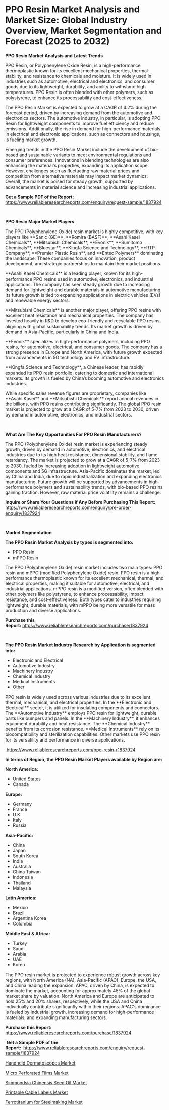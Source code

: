 <p><h1>PPO Resin Market Analysis and Market Size: Global Industry Overview, Market Segmentation and Forecast (2025 to 2032)</h1></p><p><strong>PPO Resin Market Analysis and Latest Trends</strong></p>
<p><p>PPO Resin, or Polyphenylene Oxide Resin, is a high-performance thermoplastic known for its excellent mechanical properties, thermal stability, and resistance to chemicals and moisture. It is widely used in industries such as automotive, electrical and electronics, and consumer goods due to its lightweight, durability, and ability to withstand high temperatures. PPO Resin is often blended with other polymers, such as polystyrene, to enhance its processability and cost-effectiveness.</p><p>The PPO Resin Market is expected to grow at a CAGR of 4.2% during the forecast period, driven by increasing demand from the automotive and electronics sectors. The automotive industry, in particular, is adopting PPO Resin for lightweight components to improve fuel efficiency and reduce emissions. Additionally, the rise in demand for high-performance materials in electrical and electronic applications, such as connectors and housings, is fueling market growth.</p><p>Emerging trends in the PPO Resin Market include the development of bio-based and sustainable variants to meet environmental regulations and consumer preferences. Innovations in blending technologies are also enhancing the material's properties, expanding its application scope. However, challenges such as fluctuating raw material prices and competition from alternative materials may impact market dynamics. Overall, the market is poised for steady growth, supported by advancements in material science and increasing industrial applications.</p></p>
<p><strong>Get a Sample PDF of the Report:&nbsp;</strong> <a href="https://www.reliableresearchreports.com/enquiry/request-sample/1837924?utm_campaign=16&utm_medium=2&utm_source=Github&utm_content=ia&utm_term=26012025&utm_id=ppo-resin">https://www.reliableresearchreports.com/enquiry/request-sample/1837924</a></p>
<p>&nbsp;</p>
<p><strong>PPO Resin Major Market Players</strong></p>
<p><p>The PPO (Polyphenylene Oxide) resin market is highly competitive, with key players like **Sanic (GE)**, **Romira (BASF)**, **Asahi Kasei Chemicals**, **Mitsubishi Chemicals**, **Evonik**, **Sumitomo Chemicals**, **Bluestar**, **Kingfa Science and Technology**, **RTP Company**, **Premier Plastic Resin**, and **Entec Polymers** dominating the landscape. These companies focus on innovation, product development, and strategic partnerships to maintain their market positions.</p><p>**Asahi Kasei Chemicals** is a leading player, known for its high-performance PPO resins used in automotive, electronics, and industrial applications. The company has seen steady growth due to increasing demand for lightweight and durable materials in automotive manufacturing. Its future growth is tied to expanding applications in electric vehicles (EVs) and renewable energy sectors.</p><p>**Mitsubishi Chemicals** is another major player, offering PPO resins with excellent heat resistance and mechanical properties. The company has invested heavily in R&D to develop eco-friendly and recyclable PPO resins, aligning with global sustainability trends. Its market growth is driven by demand in Asia-Pacific, particularly in China and India.</p><p>**Evonik** specializes in high-performance polymers, including PPO resins, for automotive, electrical, and consumer goods. The company has a strong presence in Europe and North America, with future growth expected from advancements in 5G technology and EV infrastructure.</p><p>**Kingfa Science and Technology**, a Chinese leader, has rapidly expanded its PPO resin portfolio, catering to domestic and international markets. Its growth is fueled by China’s booming automotive and electronics industries.</p><p>While specific sales revenue figures are proprietary, companies like **Asahi Kasei** and **Mitsubishi Chemicals** report annual revenues in the billions, with PPO resins contributing significantly. The global PPO resin market is projected to grow at a CAGR of 5-7% from 2023 to 2030, driven by demand in automotive, electronics, and industrial sectors.</p></p>
<p>&nbsp;</p>
<p><strong>What Are The Key Opportunities For PPO Resin Manufacturers?</strong></p>
<p><p>The PPO (Polyphenylene Oxide) resin market is experiencing steady growth, driven by demand in automotive, electronics, and electrical industries due to its high heat resistance, dimensional stability, and flame retardancy. The market is projected to grow at a CAGR of 5-7% from 2023 to 2030, fueled by increasing adoption in lightweight automotive components and 5G infrastructure. Asia-Pacific dominates the market, led by China and India, due to rapid industrialization and expanding electronics manufacturing. Future growth will be supported by advancements in high-performance polymers and sustainability trends, with bio-based PPO resins gaining traction. However, raw material price volatility remains a challenge.</p></p>
<p><strong>Inquire or Share Your Questions If Any Before Purchasing This Report:</strong> <a href="https://www.reliableresearchreports.com/enquiry/pre-order-enquiry/1837924?utm_campaign=16&utm_medium=2&utm_source=Github&utm_content=ia&utm_term=26012025&utm_id=ppo-resin">https://www.reliableresearchreports.com/enquiry/pre-order-enquiry/1837924</a></p>
<p>&nbsp;</p>
<p><strong>Market Segmentation</strong></p>
<p><strong>The PPO Resin Market Analysis by types is segmented into:</strong></p>
<p><ul><li>PPO Resin</li><li>mPPO Resin</li></ul></p>
<p><p>The PPO (Polyphenylene Oxide) resin market includes two main types: PPO resin and mPPO (modified Polyphenylene Oxide) resin. PPO resin is a high-performance thermoplastic known for its excellent mechanical, thermal, and electrical properties, making it suitable for automotive, electrical, and industrial applications. mPPO resin is a modified version, often blended with other polymers like polystyrene, to enhance processability, impact resistance, and cost-effectiveness. Both types cater to industries requiring lightweight, durable materials, with mPPO being more versatile for mass production and diverse applications.</p></p>
<p><strong>Purchase this Report:&nbsp;</strong><a href="https://www.reliableresearchreports.com/purchase/1837924?utm_campaign=16&utm_medium=2&utm_source=Github&utm_content=ia&utm_term=26012025&utm_id=ppo-resin">https://www.reliableresearchreports.com/purchase/1837924</a></p>
<p>&nbsp;</p>
<p><strong>The PPO Resin Market Industry Research by Application is segmented into:</strong></p>
<p><ul><li>Electronic and Electrical</li><li>Automotive Industry</li><li>Machinery Industry</li><li>Chemical Industry</li><li>Medical Instruments</li><li>Other</li></ul></p>
<p><p>PPO resin is widely used across various industries due to its excellent thermal, mechanical, and electrical properties. In the **Electronic and Electrical** sector, it is utilized for insulating components and connectors. The **Automotive Industry** employs PPO resin for lightweight, durable parts like bumpers and panels. In the **Machinery Industry**, it enhances equipment durability and heat resistance. The **Chemical Industry** benefits from its corrosion resistance. **Medical Instruments** rely on its biocompatibility and sterilization capabilities. Other markets use PPO resin for its versatility and performance in diverse applications.</p></p>
<p><a href="https://www.reliableresearchreports.com/ppo-resin-r1837924?utm_campaign=16&utm_medium=2&utm_source=Github&utm_content=ia&utm_term=26012025&utm_id=ppo-resin">&nbsp;https://www.reliableresearchreports.com/ppo-resin-r1837924</a></p>
<p><strong>In terms of Region, the PPO Resin Market Players available by Region are:</strong></p>
<p>
    <p> <strong> North America: </strong>
        <ul>
            <li>United States</li>
            <li>Canada</li>
        </ul>
        </p> 
    <p> <strong> Europe: </strong>
        <ul>
            <li>Germany</li>
            <li>France</li>
            <li>U.K.</li>
            <li>Italy</li>
            <li>Russia</li>
        </ul>
        </p> 
    <p> <strong> Asia-Pacific: </strong>
        <ul>
            <li>China</li>
            <li>Japan</li>
            <li>South Korea</li>
            <li>India</li>
            <li>Australia</li>
            <li>China Taiwan</li>
            <li>Indonesia</li>
            <li>Thailand</li>
            <li>Malaysia</li>
        </ul>
        </p> 
    <p> <strong> Latin America: </strong>
        <ul>
            <li>Mexico</li>
            <li>Brazil</li>
            <li>Argentina Korea</li>
            <li>Colombia</li>
        </ul>
        </p> 
    <p> <strong> Middle East & Africa: </strong>
        <ul>
            <li>Turkey</li>
            <li>Saudi</li>
            <li>Arabia</li>
            <li>UAE</li>
            <li>Korea</li>
        </ul>
    </p>
    </p>
<p><p>The PPO resin market is projected to experience robust growth across key regions, with North America (NA), Asia-Pacific (APAC), Europe, the USA, and China leading the expansion. APAC, driven by China, is expected to dominate the market, accounting for approximately 45% of the global market share by valuation. North America and Europe are anticipated to hold 25% and 20% shares, respectively, while the USA and China individually contribute significantly within their regions. APAC's dominance is fueled by industrial growth, increasing demand for high-performance materials, and expanding manufacturing sectors.</p></p>
<p><strong>Purchase this Report: </strong><a href="https://www.reliableresearchreports.com/purchase/1837924?utm_campaign=16&utm_medium=2&utm_source=Github&utm_content=ia&utm_term=26012025&utm_id=ppo-resin">https://www.reliableresearchreports.com/purchase/1837924</a></p>
<p>&nbsp;<strong>Get a Sample PDF of the Report:&nbsp;&nbsp;</strong><a href="https://www.reliableresearchreports.com/enquiry/request-sample/1837924?utm_campaign=16&utm_medium=2&utm_source=Github&utm_content=ia&utm_term=26012025&utm_id=ppo-resin">https://www.reliableresearchreports.com/enquiry/request-sample/1837924</a></p>
<p><strong></strong></p>
<p><p><a href="https://www.linkedin.com/pulse/handheld-dermatoscopes-industry-forecast-report-key-demographics-rxhof?utm_campaign=16&utm_medium=2&utm_source=Github&utm_content=ia&utm_term=26012025&utm_id=ppo-resin">Handheld Dermatoscopes Market</a></p><p><a href="https://github.com/MarciaRunte/Market-Research-Report-List-1/blob/main/micro-perforated-films-market.md?utm_campaign=16&utm_medium=2&utm_source=Github&utm_content=ia&utm_term=26012025&utm_id=ppo-resin">Micro Perforated Films Market</a></p><p><a href="https://www.linkedin.com/pulse/simmondsia-chinensis-seed-oil-market-outlook-forecast-from-2025-edwbf?utm_campaign=16&utm_medium=2&utm_source=Github&utm_content=ia&utm_term=26012025&utm_id=ppo-resin">Simmondsia Chinensis Seed Oil Market</a></p><p><a href="https://github.com/MariaWashington76/Market-Research-Report-List-1/blob/main/printable-cable-labels-market.md?utm_campaign=16&utm_medium=2&utm_source=Github&utm_content=ia&utm_term=26012025&utm_id=ppo-resin">Printable Cable Labels Market</a></p><p><a href="https://www.linkedin.com/pulse/recent-analysis-ferrotitanium-steelmaking-market-trends-share-qpidf?utm_campaign=16&utm_medium=2&utm_source=Github&utm_content=ia&utm_term=26012025&utm_id=ppo-resin">Ferrotitanium for Steelmaking Market</a></p></p>